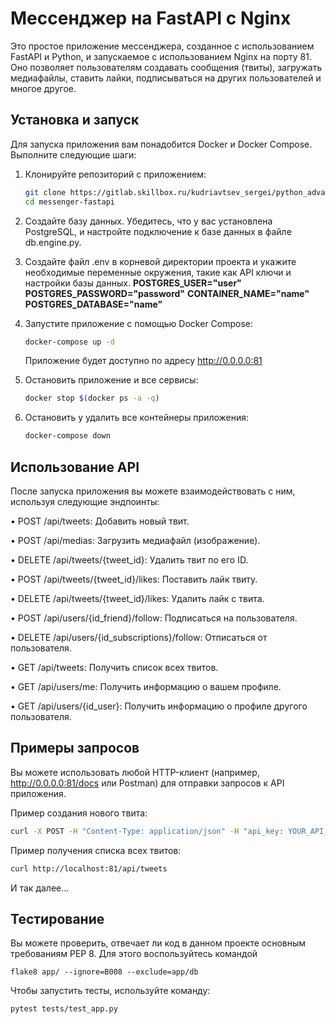 # Мессенджер на FastAPI с Nginx

Это простое приложение мессенджера, созданное с использованием FastAPI и Python, и запускаемое с использованием Nginx на
порту 81. Оно позволяет пользователям создавать сообщения (твиты), загружать медиафайлы, ставить лайки, подписываться на
других пользователей и многое другое.

## Установка и запуск

Для запуска приложения вам понадобится Docker и Docker Compose. Выполните следующие шаги:

1. Клонируйте репозиторий с приложением:

   ```bash
   git clone https://gitlab.skillbox.ru/kudriavtsev_sergei/python_advanced_diploma.git
   cd messenger-fastapi
   ```

2. Создайте базу данных. Убедитесь, что у вас установлена PostgreSQL, и настройте подключение к базе данных в файле
   db.engine.py.

3. Создайте файл .env в корневой директории проекта и укажите необходимые переменные окружения, такие как API ключи и
   настройки базы данных.
   **POSTGRES_USER="user"**
   **POSTGRES_PASSWORD="password"**
   **CONTAINER_NAME="name"**
   **POSTGRES_DATABASE="name"**

4. Запустите приложение с помощью Docker Compose:

   ```bash
   docker-compose up -d
   ```
   Приложение будет доступно по адресу http://0.0.0.0:81

5. Остановить приложение и все сервисы:

   ```bash
   docker stop $(docker ps -a -q)
   ```

6. Остановить у удалить все контейнеры приложения:

   ```bash
   docker-compose down
   ```

## Использование API

После запуска приложения вы можете взаимодействовать с ним, используя следующие эндпоинты:

• POST /api/tweets: Добавить новый твит.

• POST /api/medias: Загрузить медиафайл (изображение).

• DELETE /api/tweets/{tweet_id}: Удалить твит по его ID.

• POST /api/tweets/{tweet_id}/likes: Поставить лайк твиту.

• DELETE /api/tweets/{tweet_id}/likes: Удалить лайк с твита.

• POST /api/users/{id_friend}/follow: Подписаться на пользователя.

• DELETE /api/users/{id_subscriptions}/follow: Отписаться от пользователя.

• GET /api/tweets: Получить список всех твитов.

• GET /api/users/me: Получить информацию о вашем профиле.

• GET /api/users/{id_user}: Получить информацию о профиле другого пользователя.

## Примеры запросов

Вы можете использовать любой HTTP-клиент (например, http://0.0.0.0:81/docs или Postman) для отправки запросов к API
приложения.

Пример создания нового твита:

   ```bash
   curl -X POST -H "Content-Type: application/json" -H "api_key: YOUR_API_KEY" -d '{"tweet_data": "Привет, мир!", "tweet_media_ids": []}' http://localhost:81/api/tweets
   ```

Пример получения списка всех твитов:

   ```bash
   curl http://localhost:81/api/tweets
   ```

И так далее...

## Тестирование

Вы можете проверить, отвечает ли код в данном проекте основным требованиям PEP 8. Для этого воспользуйтесь
командой

   ```
   flake8 app/ --ignore=B008 --exclude=app/db
   ```

Чтобы запустить тесты, используйте команду:

   ```
   pytest tests/test_app.py
   ```


